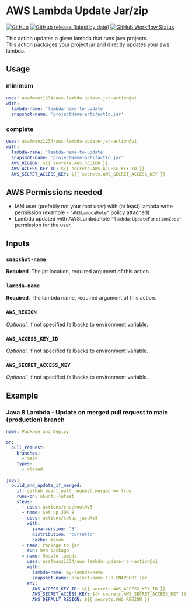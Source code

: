 # AWS Lambda Update Jar/zip

[![GitHub](https://img.shields.io/github/license/asafmaoz1234/aws-lambda-update-jar-action)](https://opensource.org/licenses/MIT)
[![GitHub release (latest by date)](https://img.shields.io/github/v/release/asafmaoz1234/aws-lambda-update-jar-action)](https://github.com/asafmaoz1234/aws-lambda-update-jar-action/releases)
[![GitHub Workflow Status](https://img.shields.io/github/workflow/status/asafmaoz1234/aws-lambda-update-jar-action/v1)](https://github.com/asafmaoz1234/aws-lambda-update-jar-action/actions)

This action updates a given lambda that runs java projects.<br>
This action packages your project jar and directly updates your aws lambda.

## Usage

### minimum

```yaml
uses: asafmaoz1234/aws-lambda-update-jar-action@v1
with:
  lambda-name: 'lambda-name-to-update'
  snapshot-name: 'projectName-artifactId.jar'
```

### complete

```yaml
uses: asafmaoz1234/aws-lambda-update-jar-action@v1
with:
  lambda-name: 'lambda-name-to-update'
  snapshot-name: 'projectName-artifactId.jar'
  AWS_REGION: ${{ secrets.AWS_REGION }}
  AWS_ACCESS_KEY_ID: ${{ secrets.AWS_ACCESS_KEY_ID }}
  AWS_SECRET_ACCESS_KEY: ${{ secrets.AWS_SECRET_ACCESS_KEY }}
```

## AWS Permissions needed
 - IAM user (prefebly not your root user) with (at least) lambda write permission (example - `"AWSLambdaRole"` policy attached)
 - Lambda updated with AWSLambdaRole `"lambda:UpdateFunctionCode"` permission for the user.


## Inputs

### `snapshot-name`

**Required**. The jar location, required argument of this action.

### `lambda-name`

**Required**. The lambda name, required argument of this action.

### `AWS_REGION`

_Optional_, if not specified fallbacks to environment variable.

### `AWS_ACCESS_KEY_ID`

_Optional_, if not specified fallbacks to environment variable.

### `AWS_SECRET_ACCESS_KEY`

_Optional_, if not specified fallbacks to environment variable.

## Example

### Java 8 Lambda - Update on merged pull request to main (production) branch

```yaml
name: Package and Deploy

on:
  pull_request:
    branches:
      - main
    types:
      - closed

jobs:
  build_and_update_if_merged:
    if: github.event.pull_request.merged == true
    runs-on: ubuntu-latest
    steps:
      - uses: actions/checkout@v3
      - name: Set up JDK 8
        uses: actions/setup-java@v3
        with:
          java-version: '8'
          distribution: 'corretto'
          cache: maven
      - name: Package to jar
        run: mvn package
      - name: Update lambda
        uses: asafmaoz1234/aws-lambda-update-jar-action@v1
        with:
          lambda-name: my-lambda-name
          snapshot-name: project-name-1.0-SNAPSHOT.jar
        env:
          AWS_ACCESS_KEY_ID: ${{ secrets.AWS_ACCESS_KEY_ID }}
          AWS_SECRET_ACCESS_KEY: ${{ secrets.AWS_SECRET_ACCESS_KEY }}
          AWS_DEFAULT_REGION: ${{ secrets.AWS_REGION }}
```
